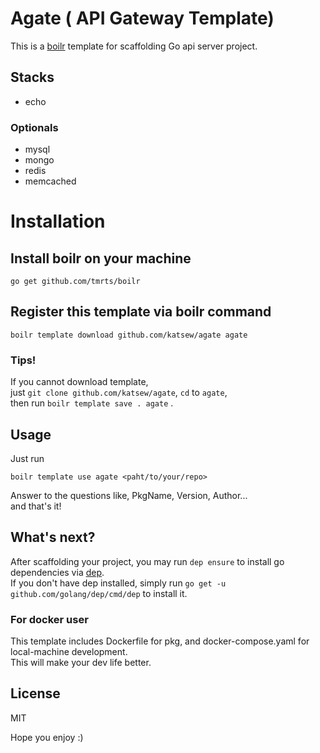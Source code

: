 # Agate ( **A**PI **Ga**teway **Te**mplate)

This is a [boilr](https://github.com/tmrts/boilr) template for scaffolding Go api server project.

## Stacks

- echo

### Optionals

- mysql
- mongo
- redis
- memcached

# Installation

## Install boilr on your machine

```
go get github.com/tmrts/boilr
```
 
## Register this template via boilr command
  
```
boilr template download github.com/katsew/agate agate
```

### Tips!

If you cannot download template,  
just `git clone github.com/katsew/agate`, `cd` to `agate`,      
then run `boilr template save . agate` .

## Usage

Just run

```
boilr template use agate <paht/to/your/repo>
```

Answer to the questions like, PkgName, Version, Author...  
and that's it!


## What's next?

After scaffolding your project, you may run `dep ensure` to install go dependencies via [dep](https://github.com/golang/dep).  
If you don't have dep installed, simply run `go get -u github.com/golang/dep/cmd/dep` to install it.  

### For docker user

This template includes Dockerfile for pkg, and docker-compose.yaml for local-machine development.  
This will make your dev life better.  

## License

MIT

Hope you enjoy :)

